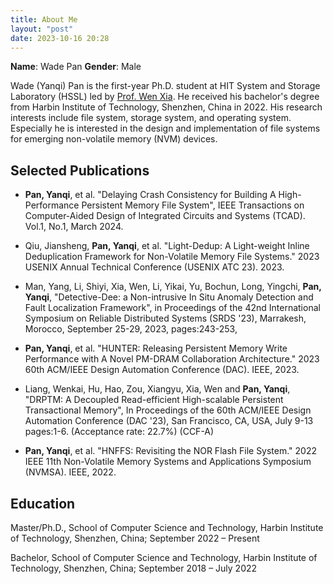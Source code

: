 ```yaml
---
title: About Me
layout: "post"
date: 2023-10-16 20:28
---
```


**Name**: Wade Pan
**Gender**: Male

Wade (Yanqi) Pan is the first-year Ph.D. student at HIT System and Storage Laboratory (HSSL) led by [Prof. Wen Xia](https://cswxia.github.io/). He received his bachelor's degree from Harbin Institute of Technology, Shenzhen, China in 2022. His research interests include file system, storage system, and operating system. Especially he is interested in the design and implementation of file systems for emerging non-volatile memory (NVM) devices. 

## Selected Publications

- **Pan, Yanqi**, et al. "Delaying Crash Consistency for Building A High-Performance Persistent Memory File System", IEEE Transactions on Computer-Aided Design of Integrated Circuits and Systems (TCAD). Vol.1, No.1, March 2024. 

- Qiu, Jiansheng, **Pan, Yanqi**, et al. "Light-Dedup: A Light-weight Inline Deduplication Framework for Non-Volatile Memory File Systems." 2023 USENIX Annual Technical Conference (USENIX ATC 23). 2023.

- Man, Yang, Li, Shiyi, Xia, Wen, Li, Yikai, Yu, Bochun, Long, Yingchi, **Pan, Yanqi**, "Detective-Dee: a Non-intrusive In Situ Anomaly Detection and Fault Localization Framework", in Proceedings of the 42nd International Symposium on Reliable Distributed Systems (SRDS '23), Marrakesh, Morocco, September 25-29, 2023, pages:243-253, 

- **Pan, Yanqi**, et al. "HUNTER: Releasing Persistent Memory Write Performance with A Novel PM-DRAM Collaboration Architecture." 2023 60th ACM/IEEE Design Automation Conference (DAC). IEEE, 2023.

- Liang, Wenkai, Hu, Hao, Zou, Xiangyu, Xia, Wen and **Pan, Yanqi**, "DRPTM: A Decoupled Read-efficient High-scalable Persistent Transactional Memory", In Proceedings of the 60th ACM/IEEE Design Automation Conference (DAC '23), San Francisco, CA, USA, July 9-13 pages:1-6. (Acceptance rate: 22.7%) (CCF-A)

- **Pan, Yanqi**, et al. "HNFFS: Revisiting the NOR Flash File System." 2022 IEEE 11th Non-Volatile Memory Systems and Applications Symposium (NVMSA). IEEE, 2022.

## Education

Master/Ph.D., School of Computer Science and Technology, Harbin Institute of Technology, Shenzhen, China; September 2022 – Present

Bachelor, School of Computer Science and Technology, Harbin Institute of Technology, Shenzhen, China; September 2018 – July 2022